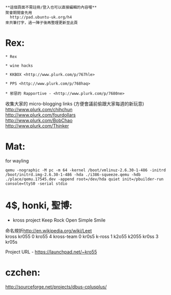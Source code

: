     **這個頁面不需註冊/登入也可以直接編輯的內容喔**
    聚會期間會先用 
      http://pad.ubuntu-uk.org/h4 
    來共筆打字，過一陣子後再整理更新至此頁



# Rex:


    * Rex

    * wine hacks

    * KKBOX <http://www.plurk.com/p/767hle>  

    * PPS <http://www.plurk.com/p/768haq>  

    * 邪惡的 Rapportive - <http://www.plurk.com/p/7680ne>  


收集大家的 micro-blogging links (方便會議前偷跟大家每週的新玩意)
<http://www.plurk.com/chihchun>  
<http://www.plurk.com/fourdollars>  
<http://www.plurk.com/BobChao>  
<http://www.plurk.com/Thinker>  


# Mat:

for wayling

    qemu -nographic -M pc -m 64 -kernel /boot/vmlinuz-2.6.30-1-486 -initrd /boot/initrd.img-2.6.30-1-486 -hda ./i386-squeeze.qemu -hdb ./place/qemu.17545.dev -append root=/dev/hda quiet init=/pbuilder-run console=ttyS0 -serial stdio


# 4$, honki, 聖博:

* kross project
Keep Rock Open Simple Smile

命名規折<http://en.wikipedia.org/wiki/Leet>  
kross
kr055 0
kro55 4
kross-team 0
kr0s5
k-ross 1
k2o55
k2055
kr0ss 3
kr05s

Project URL - <https://launchpad.net/~kro55>  

# czchen:

<http://sourceforge.net/projects/dbus-cplusplus/>  